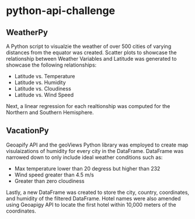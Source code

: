 # python-api-challenge

## WeatherPy

A Python script to visualzie the weather of over 500 cities of varying distances from the equator was created. Scatter plots to showcase the relationship between Weather Variables and Latitude was generated to showcase the following relationships:

* Latitude vs. Temperature
* Latitude vs. Humidity
* Latitude vs. Cloudiness
* Latitude vs. Wind Speed

Next, a linear regression for each realtionship was computed for the Northern and Southern Hemisphere. 

## VacationPy

Geoapify API and the geoViews Python library was employed to create map visulaizations of humidity for every city in the DataFrame. DataFrame was narrowed down to only include ideal weather conditions such as:

* Max temperature lower than 20 degress but higher than 232
* Wind speed greater than 4.5 m/s
* Greater than zero cloudiness

Lastly, a new DataFrame was created to store the city, country, coordinates, and humidity of the filtered DataFrame. Hotel names were also amended using Geoapigy API to locate the first hotel within 10,000 meters of the coordinates. 
